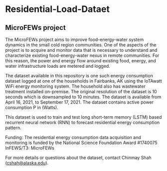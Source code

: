 # Residential-Load-Dataet
## MicroFEWs project

The MicroFEWs project aims to improve food-energy-water system dynamics in the small cold region communities. One of the aspects of the project is to acquire and monitor data that is necessary to understand and characterize existing food-energy-water nexus in remote communities. For this reason, the power and energy flow around existing food, energy, and water infrastructure loads are metered and logged.

The dataset available in this repository is one such energy consumption dataset logged at one of the households in Fairbanks, AK using the IoTAwatt WiFi energy monitoring system. The household also has wastewater treatment installed on-premise. The original resolution of the dataset is 10 seconds which is downsampled to 10 minutes. The dataset is available from April 16, 2021, to September 17, 2021. The dataset contains active power consumption P in (Watts).

This dataset is used to train and test long short-term memory (LSTM) based recurrent neural network (RNN) to forecast residential energy consumption pattern.

Funding: The residential energy consumption data acquisition and monitoring is funded by the National Science Foundation Award #1740075 InFEWS/T3: MicroFEWs

For more details or questions about the dataset, contact Chinmay Shah (cshah@alaska.edu).
